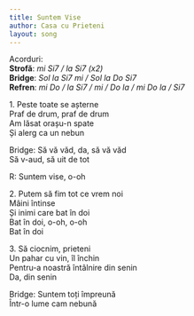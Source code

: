 ```yaml
---
title: Suntem Vise
author: Casa cu Prieteni
layout: song
---
```


Acorduri:  
**Strofă**: *mi Si7 / la Si7 (x2)*  
**Bridge**: *Sol la Si7 mi / Sol la Do Si7*  
**Refren**: *mi Do / la Si7 / mi / Do la / mi Do la / Si7*  

1\. Peste toate se așterne  
Praf de drum, praf de drum  
Am lăsat orașu-n spate  
Și alerg ca un nebun  

Bridge: Să vă văd, da, să vă văd  
Să v-aud, să uit de tot  

R: Suntem vise, o-oh  

2\. Putem să fim tot ce vrem noi  
Mâini întinse  
Și inimi care bat în doi  
Bat în doi, o-oh, o-oh  
Bat în doi  

3\. Să ciocnim, prieteni  
Un pahar cu vin, îl închin  
Pentru-a noastră întâlnire din senin  
Da, din senin  

Bridge: Suntem toți împreună  
Într-o lume cam nebună  
